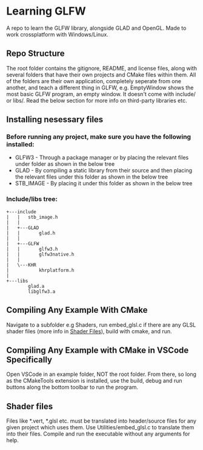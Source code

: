 # Learning GLFW
A repo to learn the GLFW library, alongside GLAD and OpenGL. Made to work crossplatform with Windows/Linux.

## Repo Structure
The root folder contains the gitignore, README, and license files, along with several folders that have their own projects and CMake files within them. All of the folders are their own application, completely seperate from one another, and teach a different thing in GLFW, e.g. EmptyWindow shows the most basic GLFW program, an empty window. It doesn't come with include/ or libs/. Read the below section for more info on third-party libraries etc.

## Installing nesessary files
### Before running any project, make sure you have the following installed:
* GLFW3 - Through a package manager or by placing the relevant files under folder as shown in the below tree
* GLAD - By compiling a static library from their source and then placing the relevant files under this folder as shown in the below tree
* STB_IMAGE - By placing it under this folder as shown in the below tree

### Include/libs tree:
```
+---include
|   |   stb_image.h
|   |
|   +---GLAD
|   |       glad.h
|   |
|   +---GLFW
|   |       glfw3.h
|   |       glfw3native.h
|   |
|   \---KHR
|           khrplatform.h
|
+---libs
        glad.a
        libglfw3.a
```

## Compiling Any Example With CMake
Navigate to a subfolder e.g Shaders, run embed_glsl.c if there are any GLSL shader files (more info in [Shader Files](#shader-files)), build with cmake, and run.

## Compiling Any Example with CMake in VSCode Specifically
Open VSCode in an example folder, NOT the root folder. From there, so long as the CMakeTools extension is installed, use the build, debug and run buttons along the bottom toolbar to run the program.

## Shader files
Files like *.vert, *.glsl etc. must be translated into header/source files for any given project which uses them. Use Utilities/embed_glsl.c to translate them into their files. Compile and run the executable without any arguments for help.
